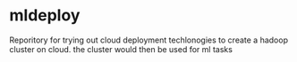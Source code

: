 # mldeploy
Reporitory for trying out cloud deployment techlonogies to create a hadoop cluster on cloud. the cluster would then be used for ml tasks
